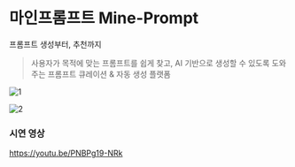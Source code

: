 # 마인프롬프트 Mine-Prompt
프롬프트 생성부터, 추천까지 <br>
> 사용자가 목적에 맞는 프롬프트를 쉽게 찾고, AI 기반으로 생성할 수 있도록 도와주는 프롬프트 큐레이션 & 자동 생성 플랫폼



![1](https://github.com/user-attachments/assets/ac5d4031-96f8-4d86-bf54-e7f62574271e)

![2](https://github.com/user-attachments/assets/fd14ffd5-3afb-4b05-a8bc-5a7cecde4e03)


### 시연 영상
https://youtu.be/PNBPg19-NRk
